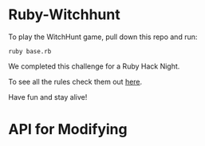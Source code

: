 
# Ruby-Witchhunt

To play the WitchHunt game, pull down this repo and run:

`ruby base.rb`

We completed this challenge for a Ruby Hack Night.

To see all the rules check them out [here](http://chocolatepi.net/rules/).

Have fun and stay alive!


# API for Modifying

